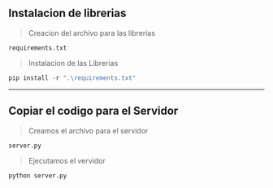 ##  Instalacion de librerias 

> Creacion del archivo para las librerias

```
requirements.txt
```

> Instalacion de las Librerias

```python
pip install -r ".\requirements.txt"
```
---------------------------------
##  Copiar el codigo para el Servidor

> Creamos el archivo para el servidor
```
server.py
```

> Ejecutamos el vervidor
```
python server.py
```